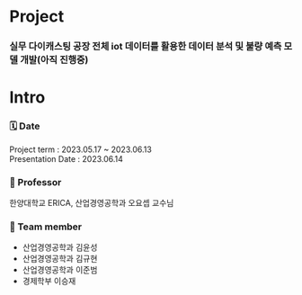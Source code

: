 # Project
### 실무 다이캐스팅 공장 전체 iot 데이터를 활용한 데이터 분석 및 불량 예측 모델 개발(아직 진행중)

# Intro 
### 🗓️ Date 
Project term : 2023.05.17 ~ 2023.06.13 </br>
Presentation Date : 2023.06.14 </br>
### :man: Professor 
  한양대학교 ERICA, 산업경영공학과 오요셉 교수님 
### 👥 Team member 
  * 산업경영공학과 김윤성
  * 산업경영공학과 김규현
  * 산업경영공학과 이준범
  * 경제학부 이승재
